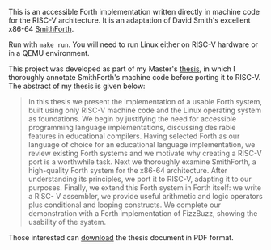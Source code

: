 This is an accessible Forth implementation written directly in machine
code for the RISC-V architecture.  It is an adaptation of David
Smith's excellent x86-64 [SmithForth](https://dacvs.neocities.org/SF/).

Run with `make run`.  You will need to run Linux either on RISC-V
hardware or in a QEMU environment.

This project was developed as part of my Master's [thesis](https://github.com/AndreiDuma/SmithForth_RISC-V/releases/download/v1.0/From_x86-64_Forth_to_RISC-V_Andrei_Dorian_Duma_2024.pdf), in
which I thoroughly annotate SmithForth's machine code before porting
it to RISC-V.  The abstract of my thesis is given below:

> In this thesis we present the implementation of a usable Forth
> system, built using only RISC-V machine code and the Linux operating
> system as foundations. We begin by justifying the need for
> accessible programming language implementations, discussing
> desirable features in educational compilers. Having selected Forth
> as our language of choice for an educational language
> implementation, we review existing Forth systems and we motivate why
> creating a RISC-V port is a worthwhile task. Next we thoroughly
> examine SmithForth, a high-quality Forth system for the x86-64
> architecture. After understanding its principles, we port it to
> RISC-V, adapting it to our purposes. Finally, we extend this Forth
> system in Forth itself: we write a RISC- V assembler, we provide
> useful arithmetic and logic operators plus conditional and looping
> constructs. We complete our demonstration with a Forth
> implementation of FizzBuzz, showing the usability of the system.

Those interested can [download](https://github.com/AndreiDuma/SmithForth_RISC-V/releases/download/v1.0/From_x86-64_Forth_to_RISC-V_Andrei_Dorian_Duma_2024.pdf) the thesis document in PDF format.
